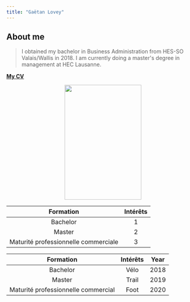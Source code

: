 ```yaml
---
title: "Gaëtan Lovey"
---
```

## About me

> I obtained my bachelor in Business Administration from HES-SO Valais/Wallis in 2018. 
> I am currently doing a master's degree in management at HEC Lausanne. 

[__**My CV**__](https://glovey.netlify.app/en/curriculum-vitæ/)

<p align="center">
  <img src="/profile.png" width="200" height="300"/>
</p>


| Formation                             | Intérêts        | 
|:-------------------------------------:|:--------------: | 
| Bachelor                              | 1               |   
| Master                                | 2               |     
| Maturité professionnelle commerciale  | 3               |    

<table>
    <thead>
        <tr>
            <th align="center">Formation</th>
            <th align="center">Intérêts</th>
            <th align="center">Year</th>
        </tr>
    </thead>
    <tbody>
        <tr>
            <td align="center">Bachelor</td>
            <td align="center">Vélo</td>
            <td align="center">2018</td>
        </tr>
        <tr>
            <td align="center">Master</td>
            <td align="center">Trail</td>
            <td align="center">2019</td>
        </tr>
        <tr>
            <td align="center">Maturité professionnelle commercial</td>
            <td align="center">Foot</td>
            <td align="center">2020</td>
        </tr>
    </tbody>
</table>
